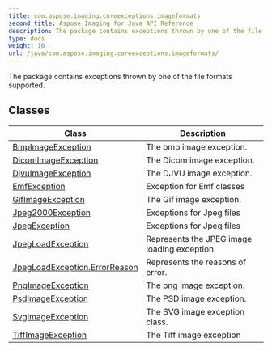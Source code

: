 ```yaml
---
title: com.aspose.imaging.coreexceptions.imageformats
second_title: Aspose.Imaging for Java API Reference
description: The package contains exceptions thrown by one of the file formats supported.
type: docs
weight: 16
url: /java/com.aspose.imaging.coreexceptions.imageformats/
---
```


The package contains exceptions thrown by one of the file formats supported.


## Classes

| Class | Description |
| --- | --- |
| [BmpImageException](../com.aspose.imaging.coreexceptions.imageformats/bmpimageexception) | The bmp image exception. |
| [DicomImageException](../com.aspose.imaging.coreexceptions.imageformats/dicomimageexception) | The Dicom image exception. |
| [DjvuImageException](../com.aspose.imaging.coreexceptions.imageformats/djvuimageexception) | The DJVU image exception. |
| [EmfException](../com.aspose.imaging.coreexceptions.imageformats/emfexception) | Exception for Emf classes |
| [GifImageException](../com.aspose.imaging.coreexceptions.imageformats/gifimageexception) | The Gif image exception. |
| [Jpeg2000Exception](../com.aspose.imaging.coreexceptions.imageformats/jpeg2000exception) | Exceptions for Jpeg files |
| [JpegException](../com.aspose.imaging.coreexceptions.imageformats/jpegexception) | Exceptions for Jpeg files |
| [JpegLoadException](../com.aspose.imaging.coreexceptions.imageformats/jpegloadexception) | Represents the JPEG image loading exception. |
| [JpegLoadException.ErrorReason](../com.aspose.imaging.coreexceptions.imageformats/jpegloadexception.errorreason) | Represents the reasons of error. |
| [PngImageException](../com.aspose.imaging.coreexceptions.imageformats/pngimageexception) | The png image exception. |
| [PsdImageException](../com.aspose.imaging.coreexceptions.imageformats/psdimageexception) | The PSD image exception. |
| [SvgImageException](../com.aspose.imaging.coreexceptions.imageformats/svgimageexception) | The SVG image exception class. |
| [TiffImageException](../com.aspose.imaging.coreexceptions.imageformats/tiffimageexception) | The Tiff image exception |
